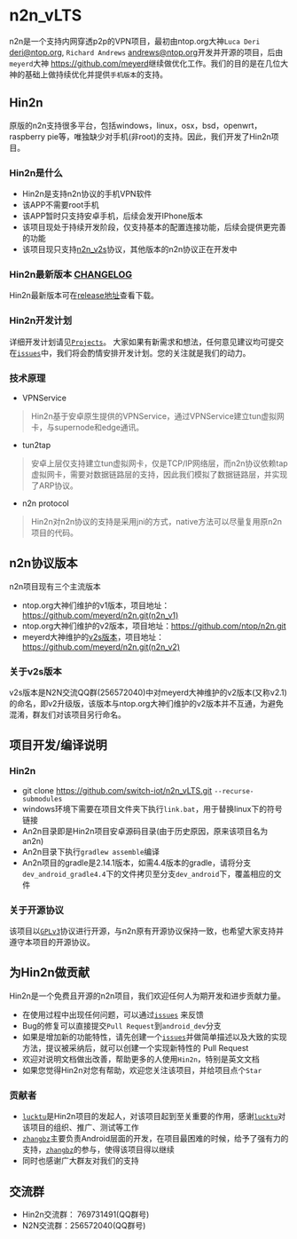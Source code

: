 # n2n_vLTS

n2n是一个支持内网穿透p2p的VPN项目，最初由ntop.org大神`Luca Deri` <deri@ntop.org>, `Richard Andrews` <andrews@ntop.org>开发并开源的项目，后由`meyerd`大神 <https://github.com/meyerd>继续做优化工作。我们的目的是在几位大神的基础上做持续优化并提供`手机版本`的支持。

## Hin2n
原版的n2n支持很多平台，包括windows，linux，osx，bsd，openwrt，raspberry pie等，唯独缺少对手机(非root)的支持。因此，我们开发了Hin2n项目。

### Hin2n是什么
- Hin2n是支持n2n协议的手机VPN软件
- 该APP不需要root手机
- 该APP暂时只支持安卓手机，后续会发开IPhone版本
- 该项目现处于持续开发阶段，仅支持基本的配置连接功能，后续会提供更完善的功能
- 该项目现只支持[n2n_v2s](#关于v2s版本)协议，其他版本的n2n协议正在开发中

### Hin2n最新版本 [CHANGELOG](Hin2n_android/CHANGELOG)
Hin2n最新版本可在[release地址](https://github.com/switch-iot/n2n_vLTS/releases)查看下载。

### Hin2n开发计划
详细开发计划请见[`Projects`](https://github.com/switch-iot/n2n_vLTS/projects)。
大家如果有新需求和想法，任何意见建议均可提交在[`issues`](https://github.com/switch-iot/n2n_vLTS/issues)中，我们将会酌情安排开发计划。您的关注就是我们的动力。

### 技术原理
- VPNService
> Hin2n基于安卓原生提供的VPNService，通过VPNService建立tun虚拟网卡，与supernode和edge通讯。
- tun2tap
> 安卓上层仅支持建立tun虚拟网卡，仅是TCP/IP网络层，而n2n协议依赖tap虚拟网卡，需要对数据链路层的支持，因此我们模拟了数据链路层，并实现了ARP协议。
- n2n protocol
> Hin2n对n2n协议的支持是采用jni的方式，native方法可以尽量复用原n2n项目的代码。

## n2n协议版本
n2n项目现有三个主流版本
- ntop.org大神们维护的v1版本，项目地址：https://github.com/meyerd/n2n.git(n2n_v1)
- ntop.org大神们维护的v2版本，项目地址：https://github.com/ntop/n2n.git
- meyerd大神维护的[v2s版本](#关于v2s版本)，项目地址：https://github.com/meyerd/n2n.git(n2n_v2)

### 关于v2s版本
v2s版本是N2N交流QQ群(256572040)中对meyerd大神维护的v2版本(又称v2.1)的命名，即v2升级版，该版本与ntop.org大神们维护的v2版本并不互通，为避免混淆，群友们对该项目另行命名。

## 项目开发/编译说明
### Hin2n
- git clone https://github.com/switch-iot/n2n_vLTS.git `--recurse-submodules`
- windows环境下需要在项目文件夹下执行`link.bat`，用于替换linux下的符号链接
- An2n目录即是Hin2n项目安卓源码目录(由于历史原因，原来该项目名为an2n)
- An2n目录下执行`gradlew assemble`编译
- An2n项目的gradle是2.14.1版本，如需4.4版本的gradle，请将分支`dev_android_gradle4.4`下的文件拷贝至分支`dev_android`下，覆盖相应的文件

### 关于开源协议
该项目以[`GPLv3`](LICENSE)协议进行开源，与n2n原有开源协议保持一致，也希望大家支持并遵守本项目的开源协议。

## 为Hin2n做贡献
Hin2n是一个免费且开源的n2n项目，我们欢迎任何人为期开发和进步贡献力量。
- 在使用过程中出现任何问题，可以通过[`issues`](https://github.com/switch-iot/n2n_vLTS/issues) 来反馈
- Bug的修复可以直接提交`Pull Request`到`android_dev`分支
- 如果是增加新的功能特性，请先创建一个[`issues`](https://github.com/switch-iot/n2n_vLTS/issues)并做简单描述以及大致的实现方法，提议被采纳后，就可以创建一个实现新特性的 Pull Request
- 欢迎对说明文档做出改善，帮助更多的人使用`Hin2n`，特别是英文文档
- 如果您觉得Hin2n对您有帮助，欢迎您关注该项目，并给项目点个`Star`

### 贡献者
- [`lucktu`](https://github.com/lucktu)是Hin2n项目的发起人，对该项目起到至关重要的作用，感谢[`lucktu`](https://github.com/lucktu)对该项目的组织、推广、测试等工作
- [`zhangbz`](https://github.com/zhangbz)主要负责Android层面的开发，在项目最困难的时候，给予了强有力的支持，[`zhangbz`](https://github.com/zhangbz)的参与，使得该项目得以继续
- 同时也感谢广大群友对我们的支持

## 交流群
- Hin2n交流群： 769731491(QQ群号)
- N2N交流群：256572040(QQ群号)
